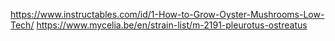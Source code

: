 https://www.instructables.com/id/1-How-to-Grow-Oyster-Mushrooms-Low-Tech/
https://www.mycelia.be/en/strain-list/m-2191-pleurotus-ostreatus
